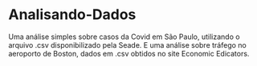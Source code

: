 # Analisando-Dados
Uma análise simples sobre casos da Covid em São Paulo, utilizando o arquivo .csv disponibilizado pela Seade. E uma análise sobre tráfego no aeroporto de Boston, dados em .csv obtidos no site Economic Edicators.
